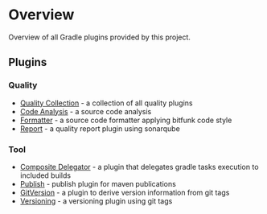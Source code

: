 # Overview

Overview of all Gradle plugins provided by this project.

## Plugins

### Quality

- [Quality Collection](/quality/README.md) - a collection of all quality plugins
- [Code Analysis](../docs/src/plugins/quality/code-analysis/index.md) - a source code analysis
- [Formatter](../docs/src/plugins/quality/formatter/index.md) - a source code formatter applying bitfunk code style
- [Report](quality/report/README.md) - a quality report plugin using sonarqube

### Tool

- [Composite Delegator](tool/composite-delegator/README.md) - a plugin that delegates gradle tasks execution to included builds
- [Publish](tool/publish/README.md) - publish plugin for maven publications
- [GitVersion](tool/git-version/README.md) - a plugin to derive version information from git tags
- [Versioning](tool/versioning/README.md) - a versioning plugin using git tags
